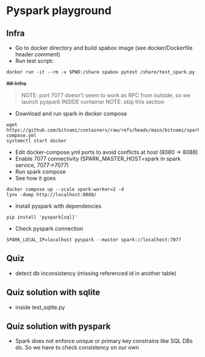 # Pyspark playground

## Infra
- Go to docker directory and build spabox image (see docker/Dockerfile header comment)
- Run test script:
```
docker run -it --rm -v $PWD:/share spabox pytest /share/test_spark.py
```
~~## Infra~~
> NOTE: port 7077 doesn't seem to work as RPC from outside, so we launch pyspark INSIDE container
> NOTE: skip this section
- Download and run spark in docker compose
```
wget https://github.com/bitnami/containers/raw/refs/heads/main/bitnami/spark/docker-compose.yml
systemctl start docker
```
- Edit docker-compose.yml ports to avoid conflicts at host (8080 -> 8088)
- Enable 7077 connectivity (SPARK_MASTER_HOST=spark in spark service, 7077->7077)
- Run spark compose
- See how it goes
```
docker compose up --scale spark-worker=2 -d
lynx -dump http://localhost:8088/
```
- Install pyspark with dependencies
```
pip install 'pyspark[sql]'
```

- Check pyspark connection
```
SPARK_LOCAL_IP=localhost pyspark --master spark://localhost:7077
```

## Quiz
- detect db inconsistency (missing referenced id in another table)


## Quiz solution with sqlite
- inside test_sqlite.py

## Quiz solution with pyspark
- Spark does not enforce unique or primary key constrains like SQL DBs do. So we have to check consistency on our own
